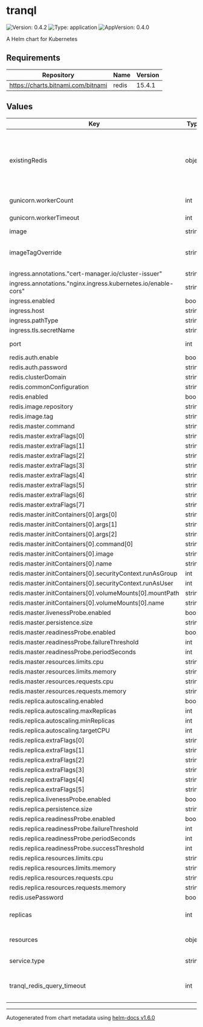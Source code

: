 # tranql

![Version: 0.4.2](https://img.shields.io/badge/Version-0.4.2-informational?style=flat-square) ![Type: application](https://img.shields.io/badge/Type-application-informational?style=flat-square) ![AppVersion: 0.4.0](https://img.shields.io/badge/AppVersion-0.4.0-informational?style=flat-square)

A Helm chart for Kubernetes

## Requirements

| Repository | Name | Version |
|------------|------|---------|
| https://charts.bitnami.com/bitnami | redis | 15.4.1 |

## Values

| Key | Type | Default | Description |
|-----|------|---------|-------------|
| existingRedis | object | `{"host":"","password":"","port":"","secret":"","secretPasswordKey":""}` | Existing redis configuration, if used this will take presidence over redis connection deployed by enabling redis. |
| gunicorn.workerCount | int | `4` | (int) Gunicorn worker count |
| gunicorn.workerTimeout | int | `1600` | (int) Gunicorn worker timeout |
| image | string | `"helxplatform/tranql"` | Image repository |
| imageTagOverride | string | `""` | Overrids default is Chart.appversion image tag |
| ingress.annotations."cert-manager.io/cluster-issuer" | string | `"letsencrypt"` |  |
| ingress.annotations."nginx.ingress.kubernetes.io/enable-cors" | string | `"true"` |  |
| ingress.enabled | bool | `false` |  |
| ingress.host | string | `""` |  |
| ingress.pathType | string | `"ImplementationSpecific"` |  |
| ingress.tls.secretName | string | `""` |  |
| port | int | `8081` | (int) Tranql web server port |
| redis.auth.enable | bool | `true` |  |
| redis.auth.password | string | `"changeme"` |  |
| redis.clusterDomain | string | `"cluster.local"` |  |
| redis.commonConfiguration | string | `"appendonly no"` |  |
| redis.enabled | bool | `true` |  |
| redis.image.repository | string | `"redislabs/redisgraph"` |  |
| redis.image.tag | string | `"2.8.4"` |  |
| redis.master.command | string | `""` |  |
| redis.master.extraFlags[0] | string | `"--loadmodule"` |  |
| redis.master.extraFlags[1] | string | `"/usr/lib/redis/modules/redisgraph.so"` |  |
| redis.master.extraFlags[2] | string | `"THREAD_COUNT"` |  |
| redis.master.extraFlags[3] | string | `"8"` |  |
| redis.master.extraFlags[4] | string | `"OMP_THREAD_COUNT"` |  |
| redis.master.extraFlags[5] | string | `"16"` |  |
| redis.master.extraFlags[6] | string | `"--appendonly"` |  |
| redis.master.extraFlags[7] | string | `"no"` |  |
| redis.master.initContainers[0].args[0] | string | `"https://stars.renci.org/var/kgx_data/roger_graph_v3.0.rdb"` |  |
| redis.master.initContainers[0].args[1] | string | `"-O"` |  |
| redis.master.initContainers[0].args[2] | string | `"/data/dump.rdb"` |  |
| redis.master.initContainers[0].command[0] | string | `"wget"` |  |
| redis.master.initContainers[0].image | string | `"busybox"` |  |
| redis.master.initContainers[0].name | string | `"init-db"` |  |
| redis.master.initContainers[0].securityContext.runAsGroup | int | `1001` |  |
| redis.master.initContainers[0].securityContext.runAsUser | int | `1001` |  |
| redis.master.initContainers[0].volumeMounts[0].mountPath | string | `"/data"` |  |
| redis.master.initContainers[0].volumeMounts[0].name | string | `"redis-data"` |  |
| redis.master.livenessProbe.enabled | bool | `false` |  |
| redis.master.persistence.size | string | `"15Gi"` |  |
| redis.master.readinessProbe.enabled | bool | `true` |  |
| redis.master.readinessProbe.failureThreshold | int | `1` |  |
| redis.master.readinessProbe.periodSeconds | int | `1` |  |
| redis.master.resources.limits.cpu | string | `"1000m"` |  |
| redis.master.resources.limits.memory | string | `"15Gi"` |  |
| redis.master.resources.requests.cpu | string | `"200m"` |  |
| redis.master.resources.requests.memory | string | `"12Gi"` |  |
| redis.replica.autoscaling.enabled | bool | `true` |  |
| redis.replica.autoscaling.maxReplicas | int | `2` |  |
| redis.replica.autoscaling.minReplicas | int | `1` |  |
| redis.replica.autoscaling.targetCPU | int | `100` |  |
| redis.replica.extraFlags[0] | string | `"--loadmodule"` |  |
| redis.replica.extraFlags[1] | string | `"/usr/lib/redis/modules/redisgraph.so"` |  |
| redis.replica.extraFlags[2] | string | `"THREAD_COUNT"` |  |
| redis.replica.extraFlags[3] | string | `"8"` |  |
| redis.replica.extraFlags[4] | string | `"OMP_THREAD_COUNT"` |  |
| redis.replica.extraFlags[5] | string | `"16"` |  |
| redis.replica.livenessProbe.enabled | bool | `false` |  |
| redis.replica.persistence.size | string | `"15Gi"` |  |
| redis.replica.readinessProbe.enabled | bool | `true` |  |
| redis.replica.readinessProbe.failureThreshold | int | `1` |  |
| redis.replica.readinessProbe.periodSeconds | int | `1` |  |
| redis.replica.readinessProbe.successThreshold | int | `5` |  |
| redis.replica.resources.limits.cpu | string | `"2000m"` |  |
| redis.replica.resources.limits.memory | string | `"15Gi"` |  |
| redis.replica.resources.requests.cpu | string | `"1000m"` |  |
| redis.replica.resources.requests.memory | string | `"12Gi"` |  |
| redis.usePassword | bool | `true` |  |
| replicas | int | `1` | (int) Number of tranql webserver replicas |
| resources | object | `{"limits":{"cpu":"1000m","memory":"5Gi"},"requests":{"cpu":"250m","memory":"2Gi"}}` | Resources for Tranql containers |
| service.type | string | `"ClusterIP"` | (string) Tranql k8s service type |
| tranql_redis_query_timeout | int | `10000` | Tranql query timeout sent to redis in milliseconds |

----------------------------------------------
Autogenerated from chart metadata using [helm-docs v1.6.0](https://github.com/norwoodj/helm-docs/releases/v1.6.0)
